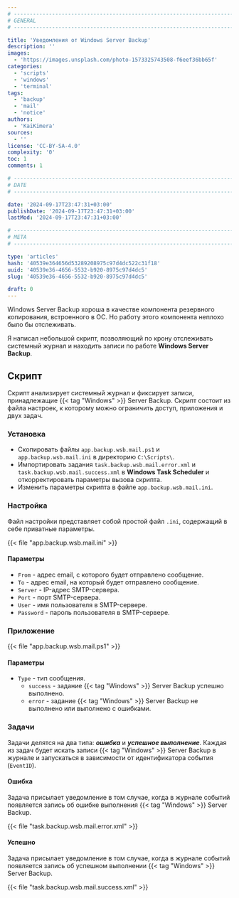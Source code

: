 ```yaml
---
# -------------------------------------------------------------------------------------------------------------------- #
# GENERAL
# -------------------------------------------------------------------------------------------------------------------- #

title: 'Уведомления от Windows Server Backup'
description: ''
images:
  - 'https://images.unsplash.com/photo-1573325743508-f6eef36bb65f'
categories:
  - 'scripts'
  - 'windows'
  - 'terminal'
tags:
  - 'backup'
  - 'mail'
  - 'notice'
authors:
  - 'KaiKimera'
sources:
  - ''
license: 'CC-BY-SA-4.0'
complexity: '0'
toc: 1
comments: 1

# -------------------------------------------------------------------------------------------------------------------- #
# DATE
# -------------------------------------------------------------------------------------------------------------------- #

date: '2024-09-17T23:47:31+03:00'
publishDate: '2024-09-17T23:47:31+03:00'
lastMod: '2024-09-17T23:47:31+03:00'

# -------------------------------------------------------------------------------------------------------------------- #
# META
# -------------------------------------------------------------------------------------------------------------------- #

type: 'articles'
hash: '40539e364656d53289208975c97d4dc522c31f18'
uuid: '40539e36-4656-5532-b920-8975c97d4dc5'
slug: '40539e36-4656-5532-b920-8975c97d4dc5'

draft: 0
---
```


Windows Server Backup хороша в качестве компонента резервного копирования, встроенного в ОС. Но работу этого компонента неплохо было бы отслеживать.

<!--more-->

Я написал небольшой скрипт, позволяющий по крону отслеживать системный журнал и находить записи по работе **Windows Server Backup**.

## Скрипт

Скрипт анализирует системный журнал и фиксирует записи, принадлежащие {{< tag "Windows" >}} Server Backup. Скрипт состоит из файла настроек, к которому можно ограничить доступ, приложения и двух задач.

### Установка

- Скопировать файлы `app.backup.wsb.mail.ps1` и `app.backup.wsb.mail.ini` в директорию `C:\Scripts\`.
- Импортировать задания `task.backup.wsb.mail.error.xml` и `task.backup.wsb.mail.success.xml` в **Windows Task Scheduler** и откорректировать параметры вызова скрипта.
- Изменить параметры скрипта в файле `app.backup.wsb.mail.ini`.

### Настройка

Файл настройки представляет собой простой файл `.ini`, содержащий в себе приватные параметры.

{{< file "app.backup.wsb.mail.ini" >}}

#### Параметры

- `From` - адрес email, с которого будет отправлено сообщение.
- `To` - адрес email, на который будет отправлено сообщение.
- `Server` - IP-адрес SMTP-сервера.
- `Port` - порт SMTP-сервера.
- `User` - имя пользователя в SMTP-сервере.
- `Password` - пароль пользователя в SMTP-сервере.

### Приложение

{{< file "app.backup.wsb.mail.ps1" >}}

#### Параметры

- `Type` - тип сообщения.
  - `success` - задание {{< tag "Windows" >}} Server Backup успешно выполнено.
  - `error` - задание {{< tag "Windows" >}} Server Backup не выполнено или выполнено с ошибками.

### Задачи

Задачи делятся на два типа: ***ошибка*** и ***успешное выполнение***. Каждая из задач будет искать записи {{< tag "Windows" >}} Server Backup в журнале и запускаться в зависимости от идентификатора события (`EventID`).

#### Ошибка

Задача присылает уведомление в том случае, когда в журнале событий появляется запись об ошибке выполнения {{< tag "Windows" >}} Server Backup.

{{< file "task.backup.wsb.mail.error.xml" >}}

#### Успешно

Задача присылает уведомление в том случае, когда в журнале событий появляется запись об успешном выполнении {{< tag "Windows" >}} Server Backup.

{{< file "task.backup.wsb.mail.success.xml" >}}

